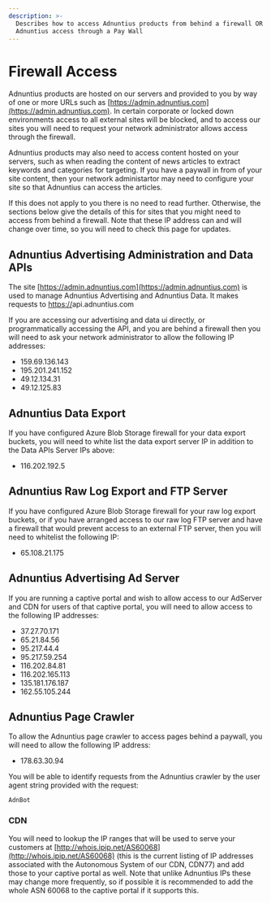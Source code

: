 ```yaml
---
description: >-
  Describes how to access Adnuntius products from behind a firewall OR allow
  Adnuntius access through a Pay Wall
---
```


# Firewall Access

Adnuntius products are hosted on our servers and provided to you by way of one or more URLs such as [https://admin.adnuntius.com](https://admin.adnuntius.com). In certain corporate or locked down environments access to all external sites will be blocked, and to access our sites you will need to request your network administrator allows access through the firewall.

Adnuntius products may also need to access content hosted on your servers, such as when reading the content of news articles to extract keywords and categories for targeting. If you have a paywall in from of your site content, then your network administartor may need to configure your site so that Adnuntius can access the articles.

If this does not apply to you there is no need to read further. Otherwise, the sections below give the details of this for sites that you might need to access from behind a firewall. Note that these IP address can and will change over time, so you will need to check this page for updates.

## Adnuntius Advertising Administration and Data APIs

The site [https://admin.adnuntius.com](https://admin.adnuntius.com) is used to manage Adnuntius Advertising and Adnuntius Data. It makes requests to [https://](https://admin.adnuntius.com)api.adnuntius.com

If you are accessing our advertising and data ui directly, or programmatically accessing the API, and you are behind a firewall then you will need to ask your network administrator to allow the following IP addresses:

* 159.69.136.143
* 195.201.241.152
* 49.12.134.31
* 49.12.125.83

## Adnuntius Data Export

If you have configured Azure Blob Storage firewall for your data export buckets, you will need to white list the data export server IP in addition to the Data APIs Server IPs above:

* 116.202.192.5

## Adnuntius Raw Log Export and FTP Server

If you have configured Azure Blob Storage firewall for your raw log export buckets, or if you have arranged access to our raw log FTP server and have a firewall that would prevent access to an external FTP server, then you will need to whitelist the following IP:

* 65.108.21.175

## Adnuntius Advertising Ad Server

If you are running a captive portal and wish to allow access to our AdServer and CDN for users of that captive portal, you will need to allow access to the following IP addresses:

* 37.27.70.171
* 65.21.84.56
* 95.217.44.4
* 95.217.59.254
* 116.202.84.81
* 116.202.165.113
* 135.181.176.187
* 162.55.105.244

## Adnuntius Page Crawler

To allow the Adnuntius page crawler to access pages behind a paywall, you will need to allow the following IP address:

* 178.63.30.94

You will be able to identify requests from the Adnuntius crawler by the user agent string provided with the request:

`AdnBot`

### CDN

You will need to lookup the IP ranges that will be used to serve your customers at [http://whois.ipip.net/AS60068](http://whois.ipip.net/AS60068) (this is the current listing of IP addresses associated with the Autonomous System of our CDN, CDN77) and add those to your captive portal as well. Note that unlike Adnuntius IPs these may change more frequently, so if possible it is recommended to add the whole ASN 60068 to the captive portal if it supports this.
